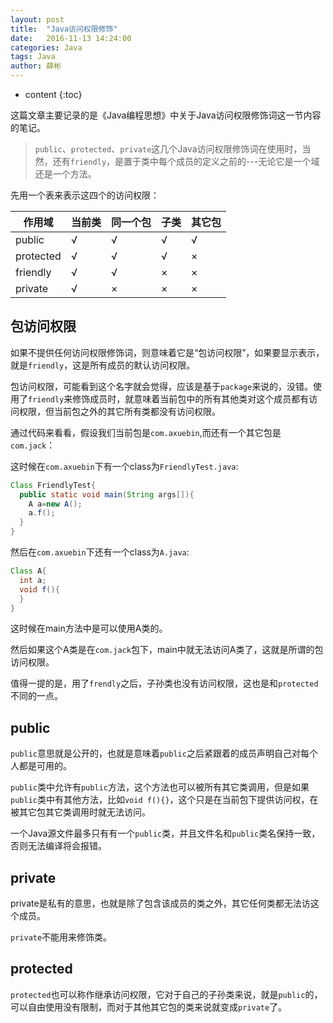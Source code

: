 ```yaml
---
layout: post
title:  "Java访问权限修饰"
date:   2016-11-13 14:24:00
categories: Java
tags: Java
author: 薛彬
---
```

* content
{:toc}

这篇文章主要记录的是《Java编程思想》中关于Java访问权限修饰词这一节内容的笔记。





> `public`、`protected`、`private`这几个Java访问权限修饰词在使用时，当然，还有`friendly`，是置于类中每个成员的定义之前的---无论它是一个域还是一个方法。

先用一个表来表示这四个的访问权限：

|作用域|当前类|同一个包|子类|其它包|
|---|:---|:---|:---|:---|
|public|√|√|√|√|
|protected|√|√|√|×|
|friendly|√|√|×|×|
|private|√|×|×|×|


## 包访问权限

如果不提供任何访问权限修饰词，则意味着它是“包访问权限”，如果要显示表示，就是`friendly`，这是所有成员的默认访问权限。

包访问权限，可能看到这个名字就会觉得，应该是基于`package`来说的，没错。使用了`friendly`来修饰成员时，就意味着当前包中的所有其他类对这个成员都有访问权限，但当前包之外的其它所有类都没有访问权限。

通过代码来看看，假设我们当前包是`com.axuebin`,而还有一个其它包是`com.jack`：

这时候在`com.axuebin`下有一个class为`FriendlyTest.java`:

```java
Class FriendlyTest{
  public static void main(String args[]){
    A a=new A();
    a.f();
  }
}
```

然后在`com.axuebin`下还有一个class为`A.java`:

```java
Class A{
  int a;
  void f(){
  }
}
```

这时候在main方法中是可以使用A类的。

然后如果这个A类是在`com.jack`包下，main中就无法访问A类了，这就是所谓的包访问权限。

值得一提的是，用了`frendly`之后，子孙类也没有访问权限，这也是和`protected`不同的一点。

## public

`public`意思就是公开的，也就是意味着`public`之后紧跟着的成员声明自己对每个人都是可用的。

`public`类中允许有`public`方法，这个方法也可以被所有其它类调用，但是如果`public`类中有其他方法，比如`void f(){}`，这个只是在当前包下提供访问权，在被其它包其它类调用时就无法访问。

一个Java源文件最多只有有一个`public`类，并且文件名和`public`类名保持一致，否则无法编译将会报错。

## private

private是私有的意思，也就是除了包含该成员的类之外，其它任何类都无法访这个成员。

`private`不能用来修饰类。

## protected

`protected`也可以称作继承访问权限，它对于自己的子孙类来说，就是`public`的，可以自由使用没有限制，而对于其他其它包的类来说就变成`private`了。